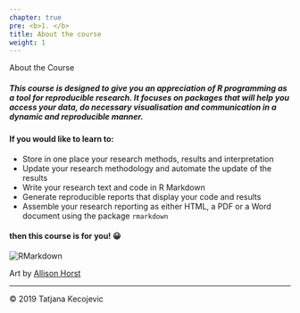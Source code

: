 ```yaml
---
chapter: true
pre: <b>1. </b>
title: About the course
weight: 1
---
```


About the Course

##### This course is designed to give you an appreciation of R programming as a tool for reproducible research. It focuses on packages that will help you access your data, do necessary visualisation and communication in a dynamic and reproducible manner.

#### If you would like to learn to:

* Store in one place your research methods, results and interpretation
* Update your research methodology and automate the update of the results 
* Write your research text and code in R Markdown
* Generate reproducible reports that display your code and results
* Assemble your research reporting as either HTML, a PDF or a Word document using the package `rmarkdown`

#### then this course is for you! 😀

![RMarkdown](/general/images/rmarkdown_rockstar.png?width=40pc)

Art by [Allison Horst](https://github.com/allisonhorst/stats-illustrations/blob/master/rstats-artwork/rmarkdown_rockstar.png) 


-----------------------------
© 2019 Tatjana Kecojevic